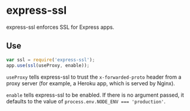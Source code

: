 # express-ssl

express-ssl enforces SSL for Express apps.

## Use

```javascript
var ssl = require('express-ssl');
app.use(ssl(useProxy, enable));
```

`useProxy` tells express-ssl to trust the `x-forwarded-proto` header from a
proxy server (for example, a Heroku app, which is served by Nginx).

`enable` tells express-ssl to be enabled. If there is no argument passed, it
defaults to the value of `process.env.NODE_ENV === 'production'`.

